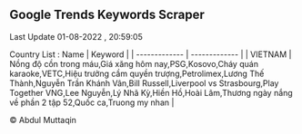 

## Google Trends Keywords Scraper 
 
Last Update 01-08-2022 , 20:59:05

Country List :
 Name  | Keyword |
| ------------- | ------------- |
| VIETNAM | Nồng độ cồn trong máu,Giá xăng hôm nay,PSG,Kosovo,Cháy quán karaoke,VETC,Hiệu trưởng cầm quyền trượng,Petrolimex,Lương Thế Thành,Nguyễn Trần Khánh Vân,Bill Russell,Liverpool vs Strasbourg,Play Together VNG,Lee Nguyễn,Lý Nhã Kỳ,Hiền Hồ,Hoài Lâm,Thương ngày nắng về phần 2 tập 52,Quốc ca,Truong my nhan |



© Abdul Muttaqin 
